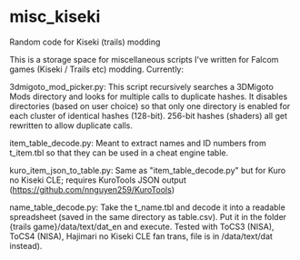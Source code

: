 # misc_kiseki
Random code for Kiseki (trails) modding

This is a storage space for miscellaneous scripts I've written for Falcom games (Kiseki / Trails etc) modding.  Currently:

3dmigoto_mod_picker.py:  This script recursively searches a 3DMigoto Mods directory and looks for multiple calls to duplicate hashes.  It disables directories (based on user choice) so that only one directory is enabled for each cluster of identical hashes (128-bit).  256-bit hashes (shaders) all get rewritten to allow duplicate calls.


item_table_decode.py:  Meant to extract names and ID numbers from t_item.tbl so that they can be used in a cheat engine table.

kuro_item_json_to_table.py:  Same as "item_table_decode.py" but for Kuro no Kiseki CLE; requires KuroTools JSON output (https://github.com/nnguyen259/KuroTools)

name_table_decode.py:  Take the t_name.tbl and decode it into a readable spreadsheet (saved in the same directory as table.csv).  Put it in the folder {trails game}/data/text/dat_en and execute.  Tested with ToCS3 (NISA), ToCS4 (NISA), Hajimari no Kiseki CLE fan trans, file is in /data/text/dat instead).
